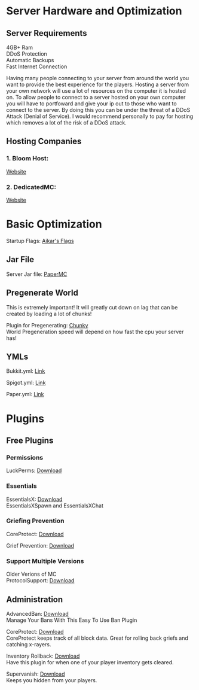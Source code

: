 # Server Hardware and Optimization

## Server Requirements
4GB+ Ram  
DDoS Protection  
Automatic Backups  
Fast Internet Connection  

Having many people connecting to your server from around the world
you want to provide the best experience for the players. Hosting a
server from your own network will use a lot of resources on the computer
it is hosted on. To allow people to connect to a server hosted on your
own computer you will have to portfoward and give your ip out to those
who want to connect to the server. By doing this you can be under the 
threat of a DDoS Attack (Denial of Service). I would recommend personally to
pay for hosting which removes a lot of the risk of a DDoS attack.

## Hosting Companies
### 1. Bloom Host: 
[Website](https://bloom.host/)

### 2. DedicatedMC: 
[Website](https://dedicatedmc.io/minecraft)

# Basic Optimization

Startup Flags: [Aikar's Flags](https://aikar.co/2018/07/02/tuning-the-jvm-g1gc-garbage-collector-flags-for-minecraft/)

## Jar File
Server Jar file: [PaperMC](https://papermc.io/downloads)

## Pregenerate World
This is extremely important! It will greatly cut down on lag that can be
created by loading a lot of chunks!

Plugin for Pregenerating: [Chunky](https://www.spigotmc.org/resources/chunky.81534/)  
World Pregeneration speed will depend on how fast the cpu your server has!

## YMLs
Bukkit.yml: [Link](https://github.com/RebelMythik/Server-Administration/blob/main/Bukkit)

Spigot.yml: [Link](https://github.com/RebelMythik/Server-Administration/blob/main/Spigot) 

Paper.yml: [Link](https://github.com/RebelMythik/Server-Administration/blob/main/Paper)

# Plugins

## Free Plugins

### Permissions
LuckPerms: [Download](https://luckperms.net/)

### Essentials
EssentialsX: [Download](https://www.spigotmc.org/resources/essentialsx.9089/)  
EssentialsXSpawn and EssentialsXChat

### Griefing Prevention
CoreProtect: [Download](https://www.spigotmc.org/resources/coreprotect.8631/)

Grief Prevention: [Download](https://www.spigotmc.org/resources/griefprevention.1884/)
### Support Multiple Versions
Older Verions of MC  
ProtocolSupport: [Download](https://www.spigotmc.org/resources/protocolsupport.7201/)
## Administration
AdvancedBan: [Download](https://www.spigotmc.org/resources/advancedban.8695/)  
Manage Your Bans With This Easy To Use Ban Plugin

CoreProtect: [Download](https://www.spigotmc.org/resources/coreprotect.8631/)  
CoreProtect keeps track of all block data. Great for rolling back griefs and catching x-rayers.

Inventory Rollback: [Download](https://www.spigotmc.org/resources/inventory-rollback.48074/)  
Have this plugin for when one of your player inventory gets cleared.

Supervanish: [Download](https://www.spigotmc.org/resources/supervanish-be-invisible.1331/)  
Keeps you hidden from your players.

 
